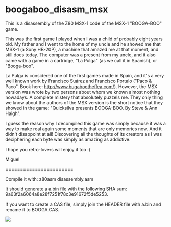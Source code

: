 # boogaboo_disasm_msx
This is a disassembly of the Z80 MSX-1 code of the MSX-1 "BOOGA-BOO" game.

This was the first game I played when I was a child of probably eight years old.
My father and I went to the home of my uncle and he showed me that MSX-1 (a Sony HB-20P), a machine that amazed me at that moment, and still does today. The computer was a present from my uncle, and it also came with a game in a cartridge, "La Pulga" (as we call it in Spanish), or "Booga-boo".

La Pulga is considered one of the first games made in Spain, and it's a very well known work by Francisco Suárez and Francisco Portalo ("Paco & Paco". Book here: http://www.bugabootheflea.com/). However, the MSX version was wrote by two persons about whom we known almost nothing nowadays. A complete mistery that absolutely puzzels me. They only thing we know about the authors of the MSX version is the short notice that they showed in the game: "Quicksilva presents BOOGA-BOO. By Steve & Ann Haigh".

I guess the reason why I decompiled this game was simply because it was a way to make real again some moments that are only memories now. And it didn't disappoint at all! Discovering all the thoughts of its creators as I was deciphering each byte was simply as amazing as addictive.

I hope you retro-lovers will enjoy it too :)

Miguel

=======================

Compile it with: z80asm disassembly.asm

It should generate a a.bin file with the following SHA sum: 9a63f2a6064a8e28f7251f78c3e91672f5de5253.

If you want to create a CAS file, simply join the HEADER file with a.bin and rename it to BOOGA.CAS.

![](http://mcolom.perso.math.cnrs.fr/ext_images/pulga/gi_scenario.png)
